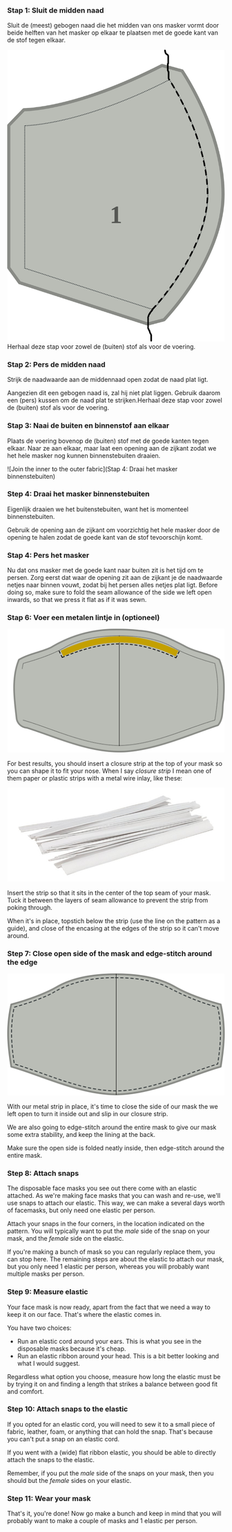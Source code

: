 
### Stap 1: Sluit de midden naad

Sluit de (meest) gebogen naad die het midden van ons masker vormt door beide helften van het masker op elkaar te plaatsen met de goede kant van de stof tegen elkaar.

![Join the center seam](step1.svg)<Note>Herhaal deze stap voor zowel de (buiten) stof als voor de voering.</Note>

### Stap 2: Pers de midden naad

Strijk de naadwaarde aan de middennaad open zodat de naad plat ligt.

Aangezien dit een gebogen naad is, zal hij niet plat liggen. Gebruik daarom een (pers) kussen om de naad plat te strijken.<Note>Herhaal deze stap voor zowel de (buiten) stof als voor de voering.</Note>

### Stap 3: Naai de buiten en binnenstof aan elkaar

Plaats de voering bovenop de (buiten) stof met de goede kanten tegen elkaar. Naar ze aan elkaar, maar laat een opening aan de zijkant zodat we het hele masker nog kunnen binnenstebuiten draaien.

![Join the inner to the outer fabric](Stap 4: Draai het masker binnenstebuiten)

### Step 4: Draai het masker binnenstebuiten

Eigenlijk draaien we het buitenstebuiten, want het is momenteel binnenstebuiten.

Gebruik de opening aan de zijkant om voorzichtig het hele masker door de opening te halen zodat de goede kant van de stof tevoorschijn komt.

### Stap 4: Pers het masker

Nu dat ons masker met de goede kant naar buiten zit is het tijd om te persen. Zorg eerst dat waar de opening zit aan de zijkant je de naadwaarde netjes naar binnen vouwt, zodat bij het persen alles netjes plat ligt. Before doing so, make sure to fold the seam allowance of the side we left open inwards, so that we press it flat as if it was sewn.

### Stap 6: Voer een metalen lintje in (optioneel)

![Insert closure strip](step6.svg)

For best results, you should insert a closure strip at the top of your mask so you can shape it to fit your nose. When I say *closure strip* I mean one of them paper or plastic strips with a metal wire inlay, like these:

![Picture of white closure strips](./strips.jpg)

Insert the strip so that it sits in the center of the top seam of your mask. Tuck it between the layers of seam allowance to prevent the strip from poking through.

When it's in place, topstich below the strip (use the line on the pattern as a guide), and close of the encasing at the edges of the strip so it can't move around.

### Step 7: Close open side of the mask and edge-stitch around the edge

![Edge-stitch around the mask](step7.svg)

With our metal strip in place, it's time to close the side of our mask the we left open to turn it inside out and slip in our closure strip.

We are also going to edge-stitch around the entire mask to give our mask some extra stability, and keep the lining at the back.

Make sure the open side is folded neatly inside, then edge-stitch around the entire mask.

### Step 8: Attach snaps

The disposable face masks you see out there come with an elastic attached. As we're making face masks that you can wash and re-use, we'll use snaps to attach our elastic. This way, we can make a several days worth of facemasks, but only need one elastic per person.

Attach your snaps in the four corners, in the location indicated on the pattern. You will typically want to put the *male* side of the snap on your mask, and the *female* side on the elastic.

<Tip>

If you're making a bunch of mask so you can regularly replace them, you can stop here.
The remaining steps are about the elastic to attach our mask, but you only need 1 elastic per person,
whereas you will probably want multiple masks per person.

</Tip>

### Step 9: Measure elastic

Your face mask is now ready, apart from the fact that we need a way to keep it on our face. That's where the elastic comes in.

You have two choices:

 - Run an elastic cord around your ears. This is what you see in the disposable masks because it's cheap.
 - Run an elastic ribbon around your head. This is a bit better looking and what I would suggest.

Regardless what option you choose, measure how long the elastic must be by trying it on and finding a length that strikes a balance between good fit and comfort.

### Step 10: Attach snaps to the elastic

If you opted for an elastic cord, you will need to sew it to a small piece of fabric, leather, foam, or anything that can hold the snap. That's because you can't put a snap on an elastic cord.

If you went with a (wide) flat ribbon elastic, you should be able to directly attach the snaps to the elastic.

<Note>

Remember, if you put the *male* side of the snaps on your mask, then you should but the *female* sides on your elastic.

</Note>

### Step 11: Wear your mask

That's it, you're done! Now go make a bunch and keep in mind that you will probably want to make a couple of masks and 1 elastic per person.

